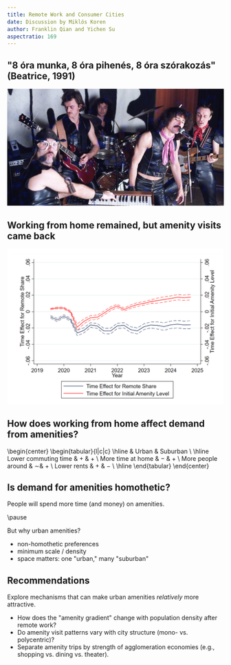 ```yaml
---
title: Remote Work and Consumer Cities
date: Discussion by Miklós Koren
author: Franklin Qian and Yichen Su
aspectratio: 169
---
```


## "8 óra munka, 8 óra pihenés, 8 óra szórakozás" (Beatrice, 1991)
![](fig/beatrice.jpg)

## Working from home remained, but amenity visits came back
![](fig/fig7a.png)

## How does working from home affect demand from amenities?

\begin{center}
\begin{tabular}{l|c|c}
\hline
                        & Urban & Suburban \\
\hline
Lower commuting time    & $+$   & $+$      \\
More time at home       & $-$   & $+$      \\
More people around      & $\sim$& $+$      \\
Lower rents             & $+$   & $-$      \\
\hline
\end{tabular}
\end{center}

## Is demand for amenities homothetic?
People will spend more time (and money) on amenities.

\pause

But why urban amenities?

- non-homothetic preferences
- minimum scale / density
- space matters: one "urban," many "suburban"

## Recommendations
Explore mechanisms that can make urban amenities *relatively* more attractive.

- How does the "amenity gradient" change with population density after remote work?
- Do amenity visit patterns vary with city structure (mono- vs. polycentric)?
- Separate amenity trips by strength of agglomeration economies (e.g., shopping vs. dining vs. theater).